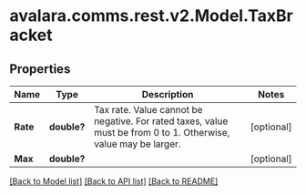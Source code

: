 
# avalara.comms.rest.v2.Model.TaxBracket

## Properties

Name | Type | Description | Notes
------------ | ------------- | ------------- | -------------
**Rate** | **double?** | Tax rate. Value cannot be negative. For rated taxes, value must be from 0 to 1. Otherwise, value may be larger. | [optional] 
**Max** | **double?** |  | [optional] 

[[Back to Model list]](../README.md#documentation-for-models)
[[Back to API list]](../README.md#documentation-for-api-endpoints)
[[Back to README]](../README.md)

